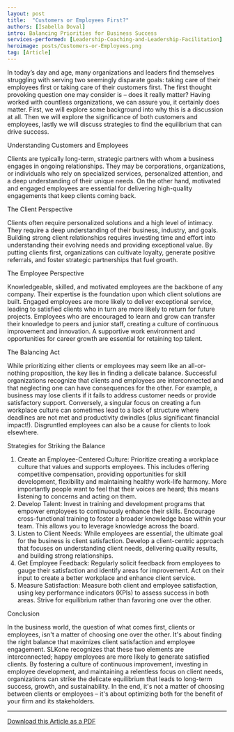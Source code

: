 ```yaml
---
layout: post
title:  "Customers or Employees First?"
authors: [Isabella Doval]
intro: Balancing Priorities for Business Success
services-performed: [Leadership-Coaching-and-Leadership-Facilitation]
heroimage: posts/Customers-or-Employees.png
tag: [Article]
---
```

In today’s day and age, many organizations and leaders find themselves struggling with serving two seemingly disparate goals: taking care of their employees first or taking care of their customers first. The first thought provoking question one may consider is – does it really matter? 
Having worked with countless organizations, we can assure you, it certainly does matter. First, we will explore some background into why this is a discussion at all. Then we will explore the significance of both customers and employees, lastly we will discuss strategies to find the equilibrium that can drive success.

Understanding Customers and Employees

Clients are typically long-term, strategic partners with whom a business engages in ongoing relationships. They may be corporations, organizations, or individuals who rely on specialized services, personalized attention, and a deep understanding of their unique needs. On the other hand, motivated and engaged employees are essential for delivering high-quality engagements that keep clients coming back.

The Client Perspective

Clients often require personalized solutions and a high level of intimacy. They require a deep understanding of their business, industry, and goals. Building strong client relationships requires investing time and effort into understanding their evolving needs and providing exceptional value. By putting clients first, organizations can cultivate loyalty, generate positive referrals, and foster strategic partnerships that fuel growth.

The Employee Perspective

Knowledgeable, skilled, and motivated employees are the backbone of any company. Their expertise is the foundation upon which client solutions are built. Engaged employees are more likely to deliver exceptional service, leading to satisfied clients who in turn are more likely to return for future projects.  Employees who are encouraged to learn and grow can transfer their knowledge to peers and junior staff, creating a culture of continuous improvement and innovation.  A supportive work environment and opportunities for career growth are essential for retaining top talent.

The Balancing Act

While prioritizing either clients or employees may seem like an all-or-nothing proposition, the key lies in finding a delicate balance. Successful organizations recognize that clients and employees are interconnected and that neglecting one can have consequences for the other. For example, a business may lose clients if it fails to address customer needs or provide satisfactory support. Conversely, a singular focus on creating a fun workplace culture can sometimes lead to a lack of structure where deadlines are not met and productivity dwindles (plus significant financial impact!).  Disgruntled employees can also be a cause for clients to look elsewhere.   

Strategies for Striking the Balance

  1.	Create an Employee-Centered Culture: Prioritize creating a workplace culture that values and supports employees.  This includes offering competitive compensation, providing opportunities for skill development, flexibility and maintaining healthy work-life harmony.  More importantly people want to feel that their voices are heard; this means listening to concerns and acting on them.
  2.	Develop Talent: Invest in training and development programs that empower employees to continuously enhance their skills. Encourage cross-functional training to foster a broader knowledge base within your team. This allows you to leverage knowledge across the board.  
  3.	Listen to Client Needs: While employees are essential, the ultimate goal for the business is client satisfaction. Develop a client-centric approach that focuses on understanding client needs, delivering quality results, and building strong relationships.
  4.	Get Employee Feedback: Regularly solicit feedback from employees to gauge their satisfaction and identify areas for improvement. Act on their input to create a better workplace and enhance client service.
  5.	Measure Satisfaction: Measure both client and employee satisfaction, using key performance indicators (KPIs) to assess success in both areas. Strive for equilibrium rather than favoring one over the other.

Conclusion

In the business world, the question of what comes first, clients or employees, isn't a matter of choosing one over the other. It's about finding the right balance that maximizes client satisfaction and employee engagement. SLKone recognizes that these two elements are interconnected; happy employees are more likely to generate satisfied clients.
By fostering a culture of continuous improvement, investing in employee development, and maintaining a relentless focus on client needs, organizations can strike the delicate equilibrium that leads to long-term success, growth, and sustainability. In the end, it's not a matter of choosing between clients or employees – it's about optimizing both for the benefit of your firm and its stakeholders.

___

<a href="https://slkone.com/files/SLKone_Article_Customers_or_Employees_First_2023.pdf" class="btn-filled" target="_blank">Download this Article as a PDF</a>
